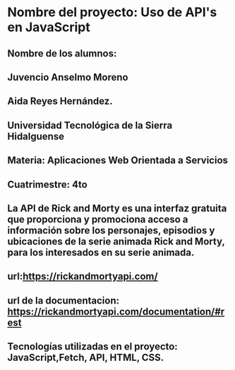 # Nombre del proyecto: Uso de API's en JavaScript

## Nombre de los alumnos: 
## Juvencio Anselmo Moreno
## Aida Reyes Hernández.

## Universidad Tecnológica de la Sierra Hidalguense


## Materia: Aplicaciones Web Orientada a Servicios

## Cuatrimestre: 4to

## La API de Rick and Morty es una interfaz gratuita que proporciona y promociona acceso a información  sobre los personajes, episodios y ubicaciones de la serie animada Rick and Morty, para los interesados en su serie animada.

## url:https://rickandmortyapi.com/
## url de la documentacion: https://rickandmortyapi.com/documentation/#rest 

## Tecnologías utilizadas en el proyecto: JavaScript,Fetch,   API, HTML, CSS.